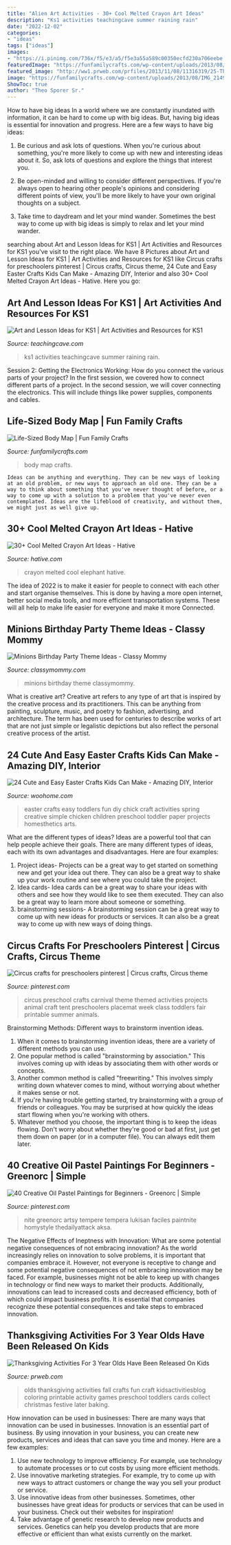 ```yaml
---
title: "Alien Art Activities - 30+ Cool Melted Crayon Art Ideas"
description: "Ks1 activities teachingcave summer raining rain"
date: "2022-12-02"
categories:
- "ideas"
tags: ["ideas"]
images:
- "https://i.pinimg.com/736x/f5/e3/a5/f5e3a55a589c00350ecfd230a706eebe.jpg"
featuredImage: "https://funfamilycrafts.com/wp-content/uploads/2013/08/IMG_2149.jpg"
featured_image: "http://ww1.prweb.com/prfiles/2013/11/08/11316319/25-Thanksgiving-Activities-for-3-Year-Olds-featured-on-Kids-Activities-Blog.jpg"
image: "https://funfamilycrafts.com/wp-content/uploads/2013/08/IMG_2149.jpg"
ShowToc: true
author: "Theo Sporer Sr."
---
```



How to have big ideas
In a world where we are constantly inundated with information, it can be hard to come up with big ideas. But, having big ideas is essential for innovation and progress. Here are a few ways to have big ideas:
1) Be curious and ask lots of questions. When you're curious about something, you're more likely to come up with new and interesting ideas about it. So, ask lots of questions and explore the things that interest you.

2) Be open-minded and willing to consider different perspectives. If you're always open to hearing other people's opinions and considering different points of view, you'll be more likely to have your own original thoughts on a subject.

3) Take time to daydream and let your mind wander. Sometimes the best way to come up with big ideas is simply to relax and let your mind wander.

	

		
searching about Art and Lesson Ideas for KS1 | Art Activities and Resources for KS1 you've visit to the right place. We have 8 Pictures about Art and Lesson Ideas for KS1 | Art Activities and Resources for KS1 like Circus crafts for preschoolers pinterest | Circus crafts, Circus theme, 24 Cute and Easy Easter Crafts Kids Can Make - Amazing DIY, Interior and also 30+ Cool Melted Crayon Art Ideas - Hative. Here you go:
		
    
## Art And Lesson Ideas For KS1 | Art Activities And Resources For KS1

<img loading=lazy src="http://www.teachingcave.com/wp-content/uploads/2013/11/Rain.jpg" onerror="this.onerror=null;this.src='https://tse4.mm.bing.net/th?id=OIP.Nr7hbFVGNTknGQhbyhLNYwHaLJ&amp;pid=15.1';" alt="Art and Lesson Ideas for KS1 | Art Activities and Resources for KS1">

_Source: teachingcave.com_

>ks1 activities teachingcave summer raining rain. 

	

Session 2: Getting the Electronics Working: How do you connect the various parts of your project?
In the first session, we covered how to connect different parts of a project. In the second session, we will cover connecting the electronics. This will include things like power supplies, components and cables.

    
## Life-Sized Body Map | Fun Family Crafts

<img loading=lazy src="https://funfamilycrafts.com/wp-content/uploads/2013/08/IMG_2149.jpg" onerror="this.onerror=null;this.src='https://tse2.mm.bing.net/th?id=OIP.gTmHu1WGy-Ftx72yM1BPcQHaLG&amp;pid=15.1';" alt="Life-Sized Body Map | Fun Family Crafts">

_Source: funfamilycrafts.com_

>body map crafts. 

	


    Ideas can be anything and everything. They can be new ways of looking at an old problem, or new ways to approach an old one. They can be a way to think about something that you've never thought of before, or a way to come up with a solution to a problem that you've never even contemplated. Ideas are the lifeblood of creativity, and without them, we might just as well give up.

    
## 30+ Cool Melted Crayon Art Ideas - Hative

<img loading=lazy src="https://hative.com/wp-content/uploads/2014/04/melted-crayon-art/21-melted-crayon-elephant.jpg" onerror="this.onerror=null;this.src='https://tse2.mm.bing.net/th?id=OIP.rmCI2l8XCxUpGLYhAp3JCAHaJ4&amp;pid=15.1';" alt="30+ Cool Melted Crayon Art Ideas - Hative">

_Source: hative.com_

>crayon melted cool elephant hative. 

	

The idea of 2022 is to make it easier for people to connect with each other and start organise themselves. This is done by having a more open internet, better social media tools, and more efficient transportation systems. These will all help to make life easier for everyone and make it more Connected.

    
## Minions Birthday Party Theme Ideas - Classy Mommy

<img loading=lazy src="https://classymommy.com/wp-content/uploads/2015/08/IMG_0338.jpg" onerror="this.onerror=null;this.src='https://tse3.mm.bing.net/th?id=OIP.h1rVCe32MWrHIlG6QhjfZgHaFj&amp;pid=15.1';" alt="Minions Birthday Party Theme Ideas - Classy Mommy">

_Source: classymommy.com_

>minions birthday theme classymommy. 

	

What is creative art?
Creative art refers to any type of art that is inspired by the creative process and its practitioners. This can be anything from painting, sculpture, music, and poetry to fashion, advertising, and architecture. The term has been used for centuries to describe works of art that are not just simple or legalistic depictions but also reflect the personal creative process of the artist.

    
## 24 Cute And Easy Easter Crafts Kids Can Make - Amazing DIY, Interior

<img loading=lazy src="http://www.woohome.com/wp-content/uploads/2014/04/Easter-Crafts-for-Kids-4.jpg" onerror="this.onerror=null;this.src='https://tse3.mm.bing.net/th?id=OIP.K99XlXYiYRzK5WEn8KwNLgHaJ6&amp;pid=15.1';" alt="24 Cute and Easy Easter Crafts Kids Can Make - Amazing DIY, Interior">

_Source: woohome.com_

>easter crafts easy toddlers fun diy chick craft activities spring creative simple chicken children preschool toddler paper projects homesthetics arts. 

	

What are the different types of ideas?
Ideas are a powerful tool that can help people achieve their goals. There are many different types of ideas, each with its own advantages and disadvantages. Here are four examples: 
1. Project ideas- Projects can be a great way to get started on something new and get your idea out there. They can also be a great way to shake up your work routine and see where you could take the project. 
2. Idea cards- Idea cards can be a great way to share your ideas with others and see how they would like to see them executed. They can also be a great way to learn more about someone or something. 
3. brainstorming sessions- A brainstorming session can be a great way to come up with new ideas for products or services. It can also be a great way to come up with new ways of doing things.

    
## Circus Crafts For Preschoolers Pinterest | Circus Crafts, Circus Theme

<img loading=lazy src="https://i.pinimg.com/736x/da/6d/68/da6d68803d32b1e41b0cabe4b0474fa5.jpg" onerror="this.onerror=null;this.src='https://tse2.mm.bing.net/th?id=OIP.MCukxIK25Y_4gfX48NZT0AHaJ7&amp;pid=15.1';" alt="Circus crafts for preschoolers pinterest | Circus crafts, Circus theme">

_Source: pinterest.com_

>circus preschool crafts carnival theme themed activities projects animal craft tent preschoolers placemat week class toddlers fair printable summer animals. 

	

Brainstorming Methods: Different ways to brainstorm invention ideas.
1. When it comes to brainstorming invention ideas, there are a variety of different methods you can use.
2. One popular method is called "brainstorming by association." This involves coming up with ideas by associating them with other words or concepts.
3. Another common method is called "freewriting." This involves simply writing down whatever comes to mind, without worrying about whether it makes sense or not.
4. If you're having trouble getting started, try brainstorming with a group of friends or colleagues. You may be surprised at how quickly the ideas start flowing when you're working with others.
5. Whatever method you choose, the important thing is to keep the ideas flowing. Don't worry about whether they're good or bad at first, just get them down on paper (or in a computer file). You can always edit them later.

    
## 40 Creative Oil Pastel Paintings For Beginners - Greenorc | Simple

<img loading=lazy src="https://i.pinimg.com/736x/f5/e3/a5/f5e3a55a589c00350ecfd230a706eebe.jpg" onerror="this.onerror=null;this.src='https://tse3.mm.bing.net/th?id=OIP.JkFU4L_YEW9WoRXUsGh7PgHaJ4&amp;pid=15.1';" alt="40 Creative Oil Pastel Paintings for Beginners - Greenorc | Simple">

_Source: pinterest.com_

>nite greenorc artsy tempere tempera lukisan faciles paintnite homystyle thedailyattack aksa. 

	

The Negative Effects of Ineptness with Innovation: What are some potential negative consequences of not embracing innovation?
As the world increasingly relies on innovation to solve problems, it is important that companies embrace it. However, not everyone is receptive to change and some potential negative consequences of not embracing innovation may be faced. For example, businesses might not be able to keep up with changes in technology or find new ways to market their products. Additionally, innovations can lead to increased costs and decreased efficiency, both of which could impact business profits. It is essential that companies recognize these potential consequences and take steps to embraced innovation.

    
## Thanksgiving Activities For 3 Year Olds Have Been Released On Kids

<img loading=lazy src="http://ww1.prweb.com/prfiles/2013/11/08/11316319/25-Thanksgiving-Activities-for-3-Year-Olds-featured-on-Kids-Activities-Blog.jpg" onerror="this.onerror=null;this.src='https://tse3.mm.bing.net/th?id=OIP.Ua7K7XiVkMwOfDWRtCfzUgHaLH&amp;pid=15.1';" alt="Thanksgiving Activities For 3 Year Olds Have Been Released On Kids">

_Source: prweb.com_

>olds thanksgiving activities fall crafts fun craft kidsactivitiesblog coloring printable activity games preschool toddlers cards collect christmas festive later baking. 

	

How innovation can be used in businesses: There are many ways that innovation can be used in businesses.
Innovation is an essential part of business. By using innovation in your business, you can create new products, services and ideas that can save you time and money. Here are a few examples: 
1. Use new technology to improve efficiency. For example, use technology to automate processes or to cut costs by using more efficient methods. 
2. Use innovative marketing strategies. For example, try to come up with new ways to attract customers or change the way you sell your product or service. 
3. Use innovative ideas from other businesses. Sometimes, other businesses have great ideas for products or services that can be used in your business. Check out their websites for inspiration! 
4. Take advantage of genetic research to develop new products and services. Genetics can help you develop products that are more effective or efficient than what exists currently on the market.

